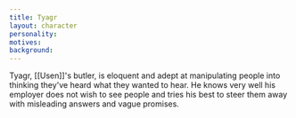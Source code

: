 ```yaml
---
title: Tyagr
layout: character
personality:
motives:
background:
---
```


Tyagr, [[Usen]]'s butler, is eloquent and adept at manipulating people into thinking they've heard what they wanted to hear. He knows very well his employer does not wish to see people and tries his best to steer them away with misleading answers and vague promises.
